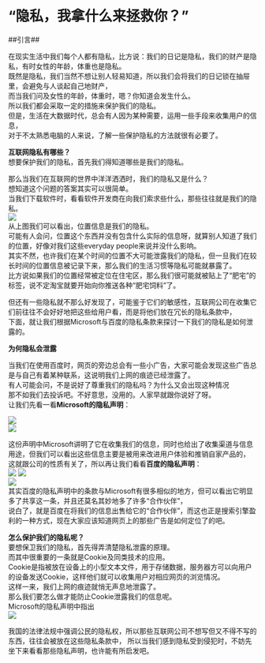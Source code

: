 <h1>“隐私，我拿什么来拯救你？”</h1>  

  
##引言##  

 
在现实生活中我们每个人都有隐私，比方说：我们的日记是隐私，我们的财产是隐私，有时女性的年龄，体重也是隐私。  
既然是隐私，我们当然不想让别人轻易知道，所以我们会将我们的日记锁在抽屉里，会避免与人谈起自己地财产，  
而当我们问及女性的年龄，体重时，嗯？你知道会发生什么。  
所以我们都会采取一定的措施来保护我们的隐私。  
但是，生活在大数据时代，总会有人因为某种需要，运用一些手段来收集用户的信息，  
对于不太熟悉电脑的人来说，了解一些保护隐私的方法就很有必要了。  

**互联网隐私有哪些？**  
想要保护我们的隐私，首先我们得知道哪些是我们的隐私。  

那么当我们在互联网的世界中洋洋洒洒时，我们的隐私又是什么？  
想知道这个问题的答案其实可以很简单。  
当我们下载软件时，看看软件开发商在向我们索求些什么，那些往往就是我们的隐私。  
![](https://raw.githubusercontent.com/zlsteven/homework-source/gh-pages/images/TIM图片20181206154104.png)  
从上图我们可以看出，位置信息是我们的隐私。  
可能有人会问，位置这个东西并没有包含什么实际的信息呀，就算别人知道了我们的位置，好像对我们这些everyday people来说并没什么影响。  
其实不然，也许我们在某个时间的位置不大可能泄露我们的隐私，但一旦我们在较长时间的位置信息被记录下来，那么我们的生活习惯等隐私可能就暴露了。  
比方说如果我们的位置经常被定位在住宅区，那么我们很可能就被贴上了“肥宅”的标签，说不定淘宝就要开始向你推送各种“肥宅饲料”了。  


但还有一些隐私就不那么好发现了，可能鉴于它们的敏感性，互联网公司在收集它们前往往不会好好地把这些给用户看，而是将他们放在冗长的隐私条款中，  
下面，就让我们根据Microsoft与百度的隐私条款来探讨一下我们的隐私是如何泄露的。  

**为何隐私会泄露**  

当我们在使用百度时，网页的旁边总会有一些小广告，大家可能会发现这些广告总是与自己有着某种联系，这说明我们上网的痕迹已经泄露了。  
有人可能会问，不是说好了尊重我们的隐私吗？为什么又会出现这种情况  
那不如我们去投诉吧。不好意思，没用的。人家早就跟你说好了呀。  
让我们先看一看**Microsoft的隐私声明**：  

![](https://raw.githubusercontent.com/zlsteven/homework-source/gh-pages/images/屏幕截图(43).png)  
![](https://raw.githubusercontent.com/zlsteven/homework-source/gh-pages/images/屏幕截图(47).png)  

这份声明中Microsoft讲明了它在收集我们的信息，同时也给出了收集渠道与信息用途，但我们可以看出这些信息主要是被用来改进用户体验和推销自家产品的，  
这就跟公司的性质有关了，所以再让我们看看**百度的隐私声明**：  
![](https://raw.githubusercontent.com/zlsteven/homework-source/gh-pages/images/屏幕截图(49).png)
![](https://raw.githubusercontent.com/zlsteven/homework-source/gh-pages/images/屏幕截图(50).png)  
![](https://raw.githubusercontent.com/zlsteven/homework-source/gh-pages/images/屏幕截图(51).png)  
其实百度的隐私声明中的条款与Microsoft有很多相似的地方，但可以看出它明显多了共享这一条，并且还莫名其妙地多了许多“合作伙伴”，  
说白了，就是百度在将我们的信息出售给它的“合作伙伴”，而这也正是搜索引擎盈利的一种方式，现在大家应该知道网页上的那些广告是如何定位了的吧。  

**怎么保护我们的隐私呢？**  
要想保卫我们的隐私，首先得弄清楚隐私泄露的原理。  
而其中很重要的一条就是Cookie及同类技术的应用。  
Cookie是指被放在设备上的小型文本文件，用于存储数据，服务器方可以向用户的设备发送Cookie，这样他们就可以收集用户对相应网页的浏览情况。  
这样一来，我们上网的痕迹就悄无声息地泄露了。  
那么我们要怎么做才能防止Cookie泄露我们的信息呢。  
Microsoft的隐私声明中指出  
![](https://raw.githubusercontent.com/zlsteven/homework-source/gh-pages/images/屏幕截图(45).png)   
 
我国的法律法规中强调公民的隐私权，所以那些互联网公司不想写但又不得不写的东西，往往会被放在这些隐私条款中， 
所以当我们感到隐私受到侵犯时，不妨先坐下来看看那些隐私声明，也许能有所启发吧。  


